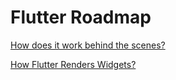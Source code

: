 # Flutter Roadmap

[How does it work behind the scenes?](./Basics/how-does-flutter-work.md)

[How Flutter Renders Widgets?](./Basics/widgets-rendering-basics.md)
